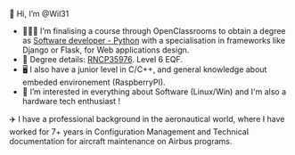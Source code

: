 👋 Hi, I’m @Wil31  
- 👨‍🎓🐍 I’m finalising a course through OpenClassrooms to obtain a degree as [Software developer - Python](https://openclassrooms.com/en/paths/518-developpeur-dapplication-python) with a specialisation in frameworks like Django or Flask, for Web applications design.  
- 📜 Degree details: [RNCP35976](https://www.francecompetences.fr/recherche/rncp/35976/). Level 6 EQF.  
- 🖥️ I also have a junior level in C/C++, and general knowledge about embeded environement (RaspberryPI).  
- 👀 I’m interested in everything about Software (Linux/Win) and I'm also a hardware tech enthusiast !  

✈️ I have a professional background in the aeronautical world, where I have worked for 7+ years in Configuration Management and Technical documentation for aircraft maintenance on Airbus programs.


<!---
Wil31/Wil31 is a ✨ special ✨ repository because its `README.md` (this file) appears on your GitHub profile.
You can click the Preview link to take a look at your changes.
--->
